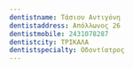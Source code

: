 ```yaml
---
dentistname: Τάσιου Αντιγόνη
dentistaddress: Απόλλωνος 26
dentistmobile: 2431078287
dentistcity: ΤΡΙΚΑΛΑ
dentistspecialty: Οδοντίατρος
---
```

